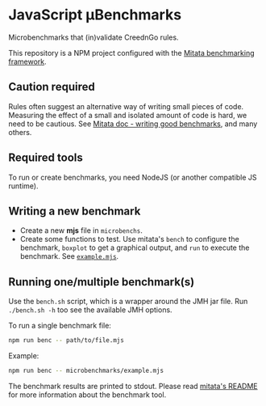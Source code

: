 # JavaScript µBenchmarks

Microbenchmarks that (in)validate CreednGo rules.

This repository is a NPM project configured with the [Mitata benchmarking framework](https://github.com/evanwashere/mitata).

## Caution required

Rules often suggest an alternative way of writing small pieces of code.
Measuring the effect of a small and isolated amount of code is hard, we need to be cautious.
See [Mitata doc - writing good benchmarks](https://github.com/evanwashere/mitata?tab=readme-ov-file#writing-good-benchmarks), and many others.

## Required tools

To run or create benchmarks, you need NodeJS (or another compatible JS runtime).

## Writing a new benchmark

- Create a new **mjs** file in `microbenchs`.
- Create some functions to test. Use mitata's `bench` to configure the benchmark, `boxplot` to get a graphical output, and `run` to execute the benchmark. See [`example.mjs`](microbenchs/example.mjs).

## Running one/multiple benchmark(s)

Use the `bench.sh` script, which is a wrapper around the JMH jar file.
Run `./bench.sh -h` too see the available JMH options.

To run a single benchmark file:

```sh
npm run benc -- path/to/file.mjs
```

Example:

```sh
npm run benc -- microbenchmarks/example.mjs
```

The benchmark results are printed to stdout.
Please read [mitata's README](https://github.com/evanwashere/mitata) for more information about the benchmark tool.
